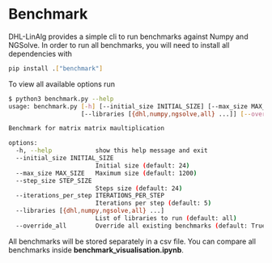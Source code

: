 # Benchmark

DHL-LinAlg provides a simple cli to run benchmarks against Numpy and NGSolve. 
In order to run all benchmarks, you will need to install all dependencies with
```bash
pip install .["benchmark"]
```

To view all available options run 

```bash
$ python3 benchmark.py --help
usage: benchmark.py [-h] [--initial_size INITIAL_SIZE] [--max_size MAX_SIZE] [--step_size STEP_SIZE] [--iterations_per_step ITERATIONS_PER_STEP]
                    [--libraries [{dhl,numpy,ngsolve,all} ...]] [--override_all]

Benchmark for matrix matrix maultiplication

options:
  -h, --help            show this help message and exit
  --initial_size INITIAL_SIZE
                        Initial size (default: 24)
  --max_size MAX_SIZE   Maximum size (default: 1200)
  --step_size STEP_SIZE
                        Steps size (default: 24)
  --iterations_per_step ITERATIONS_PER_STEP
                        Iterations per step (default: 5)
  --libraries [{dhl,numpy,ngsolve,all} ...]
                        List of libraries to run (default: all)
  --override_all        Override all existing benchmarks (default: True)
```

All benchmarks will be stored separately in a csv file. You can compare all benchmarks inside **benchmark_visualisation.ipynb**.